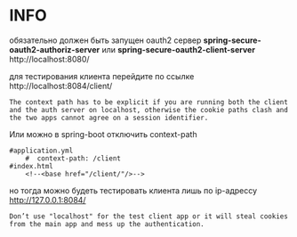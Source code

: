# INFO

обязательно должен быть запущен oauth2 сервер **spring-secure-oauth2-authoriz-server** или **spring-secure-oauth2-client-server** http://localhost:8080/

для тестирования клиента перейдите по ссылке http://localhost:8084/client/
```
The context path has to be explicit if you are running both the client and the auth server on localhost, otherwise the cookie paths clash and the two apps cannot agree on a session identifier.
```

Или можно в spring-boot отключить context-path
```
#application.yml
    #  context-path: /client
#index.html
    <!--<base href="/client/"/>-->
```
но тогда можно будеть тестировать клиента лишь по ip-адрессу http://127.0.0.1:8084/
```
Don’t use "localhost" for the test client app or it will steal cookies from the main app and mess up the authentication.
```